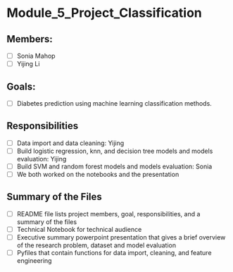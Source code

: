 # Module_5_Project_Classification

## Members:

 - [ ] Sonia Mahop
 - [ ] Yijing Li

## Goals:

 - [ ] Diabetes prediction using machine learning classification methods. 
 
## Responsibilities

 - [ ] Data import and data cleaning: Yijing
 - [ ] Build logistic regression, knn, and decision tree models and models evaluation: Yijing
 - [ ] Build SVM and random forest models and models evaluation: Sonia
 - [ ] We both worked on the notebooks and the presentation

## Summary of the Files

 - [ ] README file lists project members, goal, responsibilities, and a summary of the files
 - [ ] Technical Notebook for technical audience
 - [ ] Executive summary powerpoint presentation that gives a brief overview of the research problem, dataset and model evaluation
 - [ ] Pyfiles that contain functions for data import, cleaning, and feature engineering 
